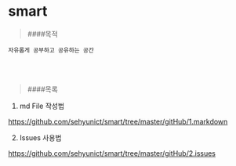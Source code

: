# smart

> ####목적
```
자유롭게 공부하고 공유하는 공간
```
<br><br>

> ####목록
1. md File 작성법

https://github.com/sehyunict/smart/tree/master/gitHub/1.markdown

2. Issues 사용법

https://github.com/sehyunict/smart/tree/master/gitHub/2.issues